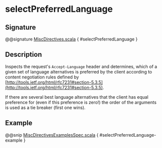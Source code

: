 # selectPreferredLanguage

## Signature

@@signature [MiscDirectives.scala](../../../../../../../../../akka-http/src/main/scala/akka/http/scaladsl/server/directives/MiscDirectives.scala) { #selectPreferredLanguage }

## Description

Inspects the request's `Accept-Language` header and determines,
which of a given set of language alternatives is preferred by the client according to content negotiation rules
defined by [http://tools.ietf.org/html/rfc7231#section-5.3.5](http://tools.ietf.org/html/rfc7231#section-5.3.5).

If there are several best language alternatives that the client has equal preference for
(even if this preference is zero!) the order of the arguments is used as a tie breaker (first one wins).

## Example

@@snip [MiscDirectivesExamplesSpec.scala](../../../../../../../test/scala/docs/http/scaladsl/server/directives/MiscDirectivesExamplesSpec.scala) { #selectPreferredLanguage-example }